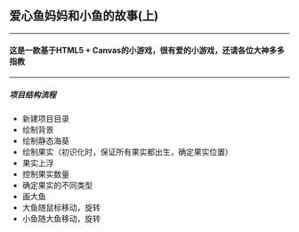 ## 爱心鱼妈妈和小鱼的故事(上)  
-------
#### 这是一款基于HTML5 + Canvas的小游戏，很有爱的小游戏，还请各位大神多多指教
------
##### 项目结构流程
- 新建项目目录
- 绘制背景
- 绘制静态海葵
- 绘制果实（初识化时，保证所有果实都出生，确定果实位置）
- 果实上浮
- 控制果实数量
- 确定果实的不同类型
- 画大鱼
- 大鱼随鼠标移动，旋转
- 小鱼随大鱼移动，旋转

